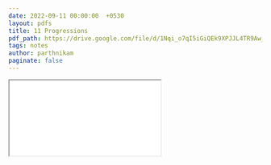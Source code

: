 ```yaml
---
date: 2022-09-11 00:00:00  +0530
layout: pdfs
title: 11 Progressions
pdf_path: https://drive.google.com/file/d/1Nqi_o7qI5iGiQEk9XPJJL4TR9Aw_XOw7/preview?usp=sharing
tags: notes
author: parthnikam
paginate: false
---
```


<iframe class="embed-pdf" src="{{ page.pdf_path }}#toolbar=0" seamless="seamless" scrolling="no" style="overflow:hidden"></iframe>
